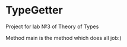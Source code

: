 # TypeGetter
Project for lab №3 of Theory of Types

<p>Method main is the method which does all job:)</p>
